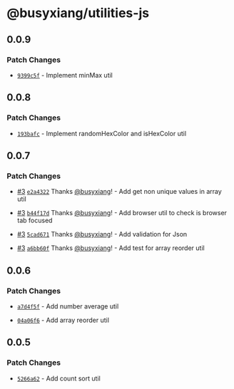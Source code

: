# @busyxiang/utilities-js

## 0.0.9

### Patch Changes

- [`9399c5f`](https://github.com/busyxiang/utilities-js/commit/9399c5f529105a2908297cf368be2090f180e33f) - Implement minMax util

## 0.0.8

### Patch Changes

- [`193bafc`](https://github.com/busyxiang/utilities-js/commit/193bafcef326fc11e38fc99a453d05f2f471df89) - Implement randomHexColor and isHexColor util

## 0.0.7

### Patch Changes

- [#3](https://github.com/busyxiang/utilities-js/pull/3) [`e2a4322`](https://github.com/busyxiang/utilities-js/commit/e2a432224f5d3cc2c4ffd0d5caedfe0011c4b3ad) Thanks [@busyxiang](https://github.com/busyxiang)! - Add get non unique values in array util

* [#3](https://github.com/busyxiang/utilities-js/pull/3) [`b44f17d`](https://github.com/busyxiang/utilities-js/commit/b44f17d51d99cd212ff2f237d42d89870b3548b7) Thanks [@busyxiang](https://github.com/busyxiang)! - Add browser util to check is browser tab focused

- [#3](https://github.com/busyxiang/utilities-js/pull/3) [`5cad671`](https://github.com/busyxiang/utilities-js/commit/5cad6715be5df35b4b10710b0251ea2f4544eb3b) Thanks [@busyxiang](https://github.com/busyxiang)! - Add validation for Json

* [#3](https://github.com/busyxiang/utilities-js/pull/3) [`a6bb60f`](https://github.com/busyxiang/utilities-js/commit/a6bb60f326993e1eb84ffd12944794722cb475a3) Thanks [@busyxiang](https://github.com/busyxiang)! - Add test for array reorder util

## 0.0.6

### Patch Changes

- [`a7d4f5f`](https://github.com/busyxiang/utilities-js/commit/a7d4f5f11e2a80af8fe64f0f51ea32a30cb974c6) - Add number average util

* [`04a06f6`](https://github.com/busyxiang/utilities-js/commit/04a06f6a2fdfb86c96e32566fd826e0100068bd2) - Add array reorder util

## 0.0.5

### Patch Changes

- [`5266a62`](https://github.com/busyxiang/utilities-js/commit/5266a6247eda89475fd1ea3721ed10385b891ca0) - Add count sort util
